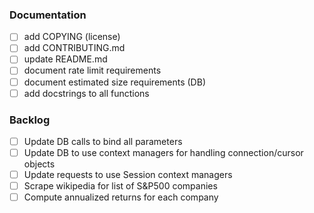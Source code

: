 ### Documentation

- [ ] add COPYING (license)
- [ ] add CONTRIBUTING.md
- [ ] update README.md
- [ ] document rate limit requirements
- [ ] document estimated size requirements (DB)
- [ ] add docstrings to all functions

### Backlog

- [ ] Update DB calls to bind all parameters
- [ ] Update DB to use context managers for handling connection/cursor objects
- [ ] Update requests to use Session context managers
- [ ] Scrape wikipedia for list of S&P500 companies
- [ ] Compute annualized returns for each company
